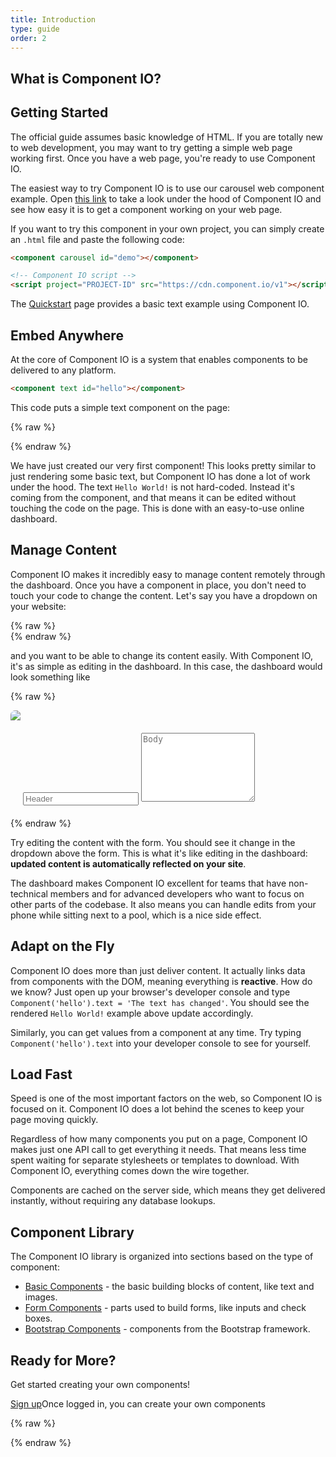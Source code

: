 ```yaml
---
title: Introduction
type: guide
order: 2
---
```


## What is Component IO?
<component content id="wjpkw"></component>
<style>#wjpkw{display:block !important;}</style>

<!-- Component IO makes it easy to use all kinds of web components to build websites and applications.  Unlike platforms like Wordpress, Component IO **works with every web technology** (including Wordpress), and unlike frameworks like Bootstrap, Component IO **does not require any external styling or javascript**.

The goal of the Component IO platform is to provide components that are **simple to use** with other libraries or existing projects.  That means Component IO is simple to set up, and is also perfectly capable of powering sophisticated Single-Page Applications. -->
<!--- when used in combination with [modern tooling](single-file-components.html) and [supporting libraries](https://github.com/vuejs/awesome-vue#libraries--plugins). -->

<!-- If you are an experienced frontend developer and want to know how Component IO compares to other libraries/frameworks, check out the [Comparison with Other Frameworks](comparison.html). -->

## Getting Started

<p class="tip">The official guide assumes basic knowledge of HTML. If you are totally new to web development, you may want to try getting a simple web page working first.  Once you have a web page, you're ready to use Component IO.</p>
<!-- TODO add a link to a tutorial for getting a basic Component IO template up and running -->

The easiest way to try Component IO is to use our carousel web component example. Open [this link](https://jsfiddle.net/component/jqhv3e1h/) to take a look under the hood of Component IO and see how easy it is to get a component working on your web page.

If you want to try this component in your own project, you can simply create an `.html` file and paste the following code:

``` html
<component carousel id="demo"></component>

<!-- Component IO script -->
<script project="PROJECT-ID" src="https://cdn.component.io/v1"></script>
```

The [Quickstart](quickstart.html) page provides a basic text example using Component IO.

## Embed Anywhere

At the core of Component IO is a system that enables components to be delivered to any platform.

``` html
<component text id="hello"></component>
```
This code puts a simple text component on the page:

{% raw %}
<div class="demo">
  <component text id="hello"></component>
</div>
{% endraw %}

We have just created our very first component! This looks pretty similar to just rendering some basic text, but Component IO has done a lot of work under the hood. The text `Hello World!` is not hard-coded. Instead it's coming from the component, and that means it can be edited without touching the code on the page. This is done with an easy-to-use online dashboard.

## Manage Content

Component IO makes it incredibly easy to manage content remotely through the dashboard. Once you have a component in place, you don't need to touch your code to change the content. Let's say you have a dropdown on your website:


{% raw %}
<br>
<component accordion id="dropdown"></component>
{% endraw %}

and you want to be able to change its content easily. With Component IO, it's as simple as editing in the dashboard. In this case, the dashboard would look something like

{% raw %}
<div id="dashboard-1" class="demo" style="padding: 0px; border-radius: 7px; overflow: hidden;">
  <form>
    <img src="https://res.cloudinary.com/component/image/upload/c_crop,g_north,h_50,w_705/v1481595881/mock_chrome-window.png"/>
    <div style="margin: 20px;">
      <input type="text" class="form-control" style="max-width: 90%;" v-model="header" :change="setDropdownText()" placeholder="Header">
      <textarea class="form-control" style="max-width: 90%; min-height: 110px;" v-model="body" :change="setDropdownText()" placeholder="Body"></textarea>
    </div>
  </form>
</div>
<script>
  var dashboard1 = new Vue({
    el: '#dashboard-1',
    data: { header: '', body: '' },
    methods: {
      setDropdownText: function() {
        if (!window.Component) return
        Component.ready(function() {
          Component("dropdown").panels[0].header = dashboard1.header || 'Add a header'
          Component("dropdown").panels[0].body = dashboard1.body || 'Add a body'
        })
      }
    }
  })
</script>
{% endraw %}

Try editing the content with the form. You should see it change in the dropdown above the form. This is what it's like editing in the dashboard: **updated content is automatically reflected on your site**.

The dashboard makes Component IO excellent for teams that have non-technical members and for advanced developers who want to focus on other parts of the codebase. It also means you can handle edits from your phone while sitting next to a pool, which is a nice side effect.

## Adapt on the Fly

Component IO does more than just deliver content. It actually links data from components with the DOM, meaning everything is **reactive**. How do we know? Just open up your browser's developer console and type `Component('hello').text = 'The text has changed'`. You should see the rendered `Hello World!` example above update accordingly.

Similarly, you can get values from a component at any time. Try typing `Component('hello').text` into your developer console to see for yourself.

<!-- ## The Component IO library

Component IO is designed to cover all of the basics needed for a website: from navigation to dropdown menus, carousels, footers, and loading screens. We work with the open source community to find what developers want and then to build components for those needs.

You can browse the library [here](), and if you have suggestions for components you can do so [here](). -->

## Load Fast

Speed is one of the most important factors on the web, so Component IO is focused on it. Component IO does a lot behind the scenes to keep your page moving quickly.

Regardless of how many components you put on a page, Component IO makes just one API call to get everything it needs. That means less time spent waiting for separate stylesheets or templates to download.  With Component IO, everything comes down the wire together.

Components are cached on the server side, which means they get delivered instantly, without requiring any database lookups.

<!-- With Component IO's geographically distributed network of servers, your users will probably see faster speed -->
<!-- When using images with Component IO, you can choose to have them automatically sized according to the user's screen size. This makes components especially fast on mobile, and also improves performance for desktop too. -->

<!-- ## Speed vs CDN -->

## Component Library

The Component IO library is organized into sections based on the type of component:

- [Basic Components](/v1/guide/basics.html) - the basic building blocks of content, like text and images.
- [Form Components](/v1/guide/form.html) - parts used to build forms, like inputs and check boxes.
- [Bootstrap Components](/v1/guide/bootstrap.html) - components from the Bootstrap framework.
<!-- - [Other Components](/v1/guide/other.html) - components that don't easily fit into other categories. -->

## Ready for More?

Get started creating your own components!

<div id="downloads">
  <a class="button" href="https://component.io/auth">Sign up</a><span class="light info">Once logged in, you can create your own components</span>
</div>

{% raw %}
<!-- Component IO script -->
<script project="component-io-team" src="https://cdn.component.io/v1"></script>
<script>
  Component.ready(function() {
    if (!dashboard1 || !Component("dropdown").panels) return
    dashboard1.header = Component("dropdown").panels[0].header
    dashboard1.body = Component("dropdown").panels[0].body
  })
</script>
{% endraw %}
